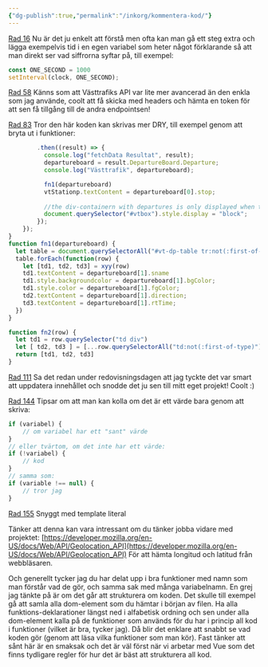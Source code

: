 ```yaml
---
{"dg-publish":true,"permalink":"/inkorg/kommentera-kod/"}
---
```




[Rad 16](https://github.com/Aurorien/Farstun/blob/0e78cfd37e594d9f527201fb68e86c8a145bf6de/index.js#L16)
Nu är det ju enkelt att förstå men ofta kan man gå ett steg extra och lägga exempelvis tid i en egen variabel som heter något förklarande så att man direkt ser vad siffrorna syftar på, till exempel:
```js
const ONE_SECOND = 1000
setInterval(clock, ONE_SECOND);
```

[Rad 58](https://github.com/Aurorien/Farstun/blob/0e78cfd37e594d9f527201fb68e86c8a145bf6de/index.js#L58)
Känns som att Västtrafiks API var lite mer avancerad än den enkla som jag använde, coolt att få skicka med headers och hämta en token för att sen få tillgång till de andra endpointsen!

[Rad 83](https://github.com/Aurorien/Farstun/blob/0e78cfd37e594d9f527201fb68e86c8a145bf6de/index.js#L83)
Tror den här koden kan skrivas mer DRY, till exempel genom att bryta ut i funktioner:
```js
        .then((result) => {
          console.log("fetchData Resultat", result);
          departureboard = result.DepartureBoard.Departure;
          console.log("Västtrafik", departureboard);

          fn1(departureboard)
          vtStationp.textContent = departureboard[0].stop;
          
          //the div-containern with departures is only displayed when the fetch is finished with the code below
          document.querySelector("#vtbox").style.display = "block";
        });
    });
}
function fn1(departureboard) {
  let table = document.querySelectorAll("#vt-dp-table tr:not(:first-of-type")
  table.forEach(function(row) {
    let [td1, td2, td3] = xyy(row)
    td1.textContent = departureboard[1].sname
    td1.style.backgroundcolor = departureboard[1].bgColor;
    td1.style.color = departureboard[1].fgColor;
    td2.textContent = departureboard[1].direction;
    td3.textContent = departureboard[1].rtTime;
  })
}

function fn2(row) {
  let td1 = row.querySelector("td div")
  let [ td2, td3 ] = [...row.querySelectorAll("td:not(:first-of-type)")]
  return [td1, td2, td3]
}
```

[Rad 111](https://github.com/Aurorien/Farstun/blob/0e78cfd37e594d9f527201fb68e86c8a145bf6de/index.js#L111)
Sa det redan under redovisningsdagen att jag tyckte det var smart att uppdatera innehållet och snodde det ju sen till mitt eget projekt! Coolt :)

[Rad 144](https://github.com/Aurorien/Farstun/blob/0e78cfd37e594d9f527201fb68e86c8a145bf6de/index.js#L144)
Tipsar om att man kan kolla om det är ett värde bara genom att skriva:
```js
if (variabel) {
	// om variabel har ett "sant" värde
}
// eller tvärtom, om det inte har ett värde:
if (!variabel) {
	// kod
}
// samma som:
if (variable !== null) {
	// tror jag
}
```

[Rad 155](https://github.com/Aurorien/Farstun/blob/0e78cfd37e594d9f527201fb68e86c8a145bf6de/index.js#L155)
Snyggt med template literal 

Tänker att denna kan vara intressant om du tänker jobba vidare med projektet:
[https://developer.mozilla.org/en-US/docs/Web/API/Geolocation_API](https://developer.mozilla.org/en-US/docs/Web/API/Geolocation_API)
För att hämta longitud och latitud från webbläsaren.

Och generellt tycker jag du har delat upp i bra funktioner med namn som man förstår vad de gör, och samma sak med många variabelnamn.
En grej jag tänkte på är om det går att strukturera om koden. Det skulle till exempel gå att samla alla dom-element som du hämtar i början av filen. Ha alla funktions-deklarationer längst ned i alfabetisk ordning och sen under alla dom-element kalla på de funktioner som används för du har i princip all kod i funktioner (vilket är bra, tycker jag). Då blir det enklare att snabbt se vad koden gör (genom att läsa vilka funktioner som man kör). Fast tänker att sånt här är en smaksak och det är väl först när vi arbetar med Vue som det finns tydligare regler för hur det är bäst att strukturera all kod.

